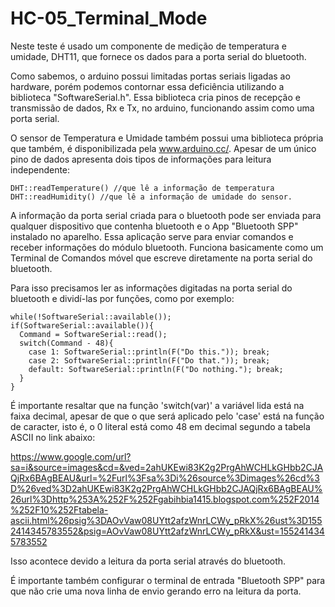 # HC-05_Terminal_Mode
  Neste teste é usado um componente de medição de temperatura e umidade, DHT11,
que fornece os dados para a porta serial do bluetooth.

  Como sabemos, o arduino possui limitadas portas seriais ligadas ao hardware,
porém podemos contornar essa deficiência utilizando a biblioteca "SoftwareSerial.h".
Essa biblioteca cria pinos de recepção e transmissão de dados, Rx e Tx, no arduino,
funcionando assim como uma porta serial.

  O sensor de Temperatura e Umidade também possui uma biblioteca própria que também,
é disponibilizada pela www.arduino.cc/. Apesar de um único pino de dados apresenta dois
tipos de informações para leitura independente:

    DHT::readTemperature() //que lê a informação de temperatura
    DHT::readHumidity() //que lê a informação de umidade do sensor.
    
  A informação da porta serial criada para o bluetooth pode ser enviada para qualquer
dispositivo que contenha bluetooth e o App "Bluetooth SPP" instalado no aparelho. Essa
aplicação serve para enviar comandos e receber informações do módulo bluetooth. Funciona
basicamente como um Terminal de Comandos móvel que escreve diretamente na porta serial
do bluetooth.

  Para isso precisamos ler as informações digitadas na porta serial do bluetooth e 
dividí-las por funções, como por exemplo:

    while(!SoftwareSerial::available());
    if(SoftwareSerial::available()){
      Command = SoftwareSerial::read();
      switch(Command - 48){
        case 1: SoftwareSerial::println(F("Do this.")); break;
        case 2: SoftwareSerial::println(F("Do that.")); break;
        default: SoftwareSerial::println(F("Do nothing."); break;
      }
    }

  É importante resaltar que na função 'switch(var)' a variável lida está na faixa decimal,
apesar de que o que será aplicado pelo 'case' está na função de caracter, isto é, o 0 literal
está como 48 em decimal segundo a tabela ASCII no link abaixo:

   https://www.google.com/url?sa=i&source=images&cd=&ved=2ahUKEwi83K2g2PrgAhWCHLkGHbb2CJAQjRx6BAgBEAU&url=%2Furl%3Fsa%3Di%26source%3Dimages%26cd%3D%26ved%3D2ahUKEwi83K2g2PrgAhWCHLkGHbb2CJAQjRx6BAgBEAU%26url%3Dhttp%253A%252F%252Fgabihbia1415.blogspot.com%252F2014%252F10%252Ftabela-ascii.html%26psig%3DAOvVaw08UYtt2afzWnrLCWy_pRkX%26ust%3D1552414345783552&psig=AOvVaw08UYtt2afzWnrLCWy_pRkX&ust=1552414345783552

  Isso acontece devido a leitura da porta serial através do bluetooth.
  
  É importante também configurar o terminal de entrada "Bluetooth SPP" para que não crie uma
nova linha de envio gerando erro na leitura da porta.

